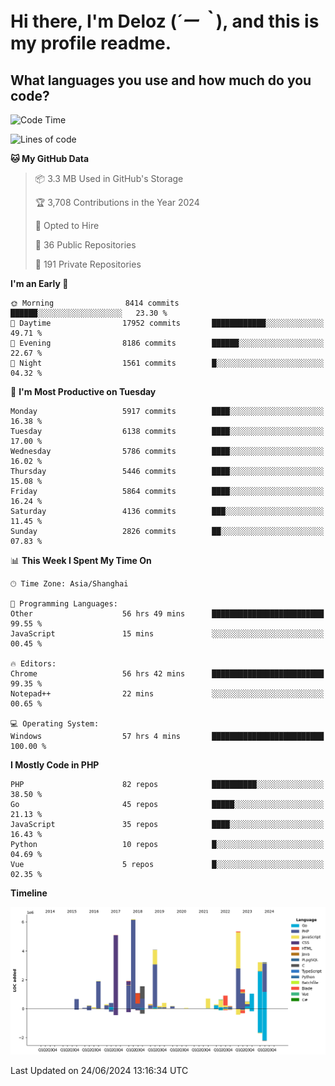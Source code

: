 # **Hi there, I'm Deloz (*´ー｀*), and this is my profile readme.**

## **What languages you use and how much do you code?**

<!--START_SECTION:waka-->
![Code Time](http://img.shields.io/badge/Code%20Time-4%2C275%20hrs%202%20mins-blue)

![Lines of code](https://img.shields.io/badge/From%20Hello%20World%20I%27ve%20Written-41.6%20million%20lines%20of%20code-blue)

**🐱 My GitHub Data** 

> 📦 3.3 MB Used in GitHub's Storage 
 > 
> 🏆 3,708 Contributions in the Year 2024
 > 
> 💼 Opted to Hire
 > 
> 📜 36 Public Repositories 
 > 
> 🔑 191 Private Repositories 
 > 
**I'm an Early 🐤** 

```text
🌞 Morning                8414 commits        ██████░░░░░░░░░░░░░░░░░░░   23.30 % 
🌆 Daytime                17952 commits       ████████████░░░░░░░░░░░░░   49.71 % 
🌃 Evening                8186 commits        ██████░░░░░░░░░░░░░░░░░░░   22.67 % 
🌙 Night                  1561 commits        █░░░░░░░░░░░░░░░░░░░░░░░░   04.32 % 
```
📅 **I'm Most Productive on Tuesday** 

```text
Monday                   5917 commits        ████░░░░░░░░░░░░░░░░░░░░░   16.38 % 
Tuesday                  6138 commits        ████░░░░░░░░░░░░░░░░░░░░░   17.00 % 
Wednesday                5786 commits        ████░░░░░░░░░░░░░░░░░░░░░   16.02 % 
Thursday                 5446 commits        ████░░░░░░░░░░░░░░░░░░░░░   15.08 % 
Friday                   5864 commits        ████░░░░░░░░░░░░░░░░░░░░░   16.24 % 
Saturday                 4136 commits        ███░░░░░░░░░░░░░░░░░░░░░░   11.45 % 
Sunday                   2826 commits        ██░░░░░░░░░░░░░░░░░░░░░░░   07.83 % 
```


📊 **This Week I Spent My Time On** 

```text
🕑︎ Time Zone: Asia/Shanghai

💬 Programming Languages: 
Other                    56 hrs 49 mins      █████████████████████████   99.55 % 
JavaScript               15 mins             ░░░░░░░░░░░░░░░░░░░░░░░░░   00.45 % 

🔥 Editors: 
Chrome                   56 hrs 42 mins      █████████████████████████   99.35 % 
Notepad++                22 mins             ░░░░░░░░░░░░░░░░░░░░░░░░░   00.65 % 

💻 Operating System: 
Windows                  57 hrs 4 mins       █████████████████████████   100.00 % 
```

**I Mostly Code in PHP** 

```text
PHP                      82 repos            ██████████░░░░░░░░░░░░░░░   38.50 % 
Go                       45 repos            █████░░░░░░░░░░░░░░░░░░░░   21.13 % 
JavaScript               35 repos            ████░░░░░░░░░░░░░░░░░░░░░   16.43 % 
Python                   10 repos            █░░░░░░░░░░░░░░░░░░░░░░░░   04.69 % 
Vue                      5 repos             █░░░░░░░░░░░░░░░░░░░░░░░░   02.35 % 
```



**Timeline**

![Lines of Code chart](https://raw.githubusercontent.com/deloz/deloz/main/assets/bar_graph.png)


 Last Updated on 24/06/2024 13:16:34 UTC
<!--END_SECTION:waka-->
